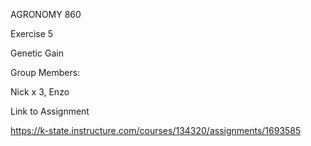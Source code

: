 AGRONOMY 860

 Exercise 5

Genetic Gain

Group Members: 

Nick x 3, Enzo

Link to Assignment

https://k-state.instructure.com/courses/134320/assignments/1693585